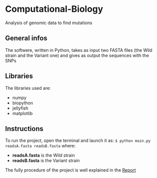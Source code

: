 # Computational-Biology
Analysis of genomic data to find mutations

## General infos
The softwere, written in Python, takes as input two FASTA files (the Wild strain and the Variant one) and gives as output the sequences with the SNPs

## Libraries
The libraries used are:
* numpy
* biopython
* jellyfish
* matplotlib

## Instructions
To run the project, open the terminal and launch it as:
``` $ python main.py readsA.fasta readsB.fasta ``` where:
* **readsA.fasta** is the Wild strain
* **readsB.fasta** is the Variant strain

The fully procedure of the project is well explained in the [Report]()

